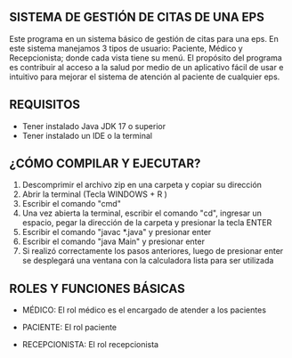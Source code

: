 ## SISTEMA DE GESTIÓN DE CITAS DE UNA EPS

Este programa en un sistema básico de gestión de citas para una eps. En este sistema manejamos 3 tipos de usuario: Paciente, Médico y Recepcionista; donde cada vista tiene su menú. El propósito del programa es contribuir al acceso a la salud por medio de un aplicativo fácil de usar e intuitivo para mejorar el sistema de atención al paciente de cualquier eps.

## REQUISITOS

- Tener instalado Java JDK 17 o superior
- Tener instalado un IDE o la terminal

## ¿CÓMO COMPILAR Y EJECUTAR?

1. Descomprimir el archivo zip en una carpeta y copiar su dirección
2. Abrir la terminal (Tecla WINDOWS + R )
3. Escribir el comando "cmd"
4. Una vez abierta la terminal, escribir el comando "cd", ingresar un espacio, pegar la dirección de la carpeta y presionar la tecla ENTER
5. Escribir el comando "javac *.java" y presionar enter
6. Escribir el comando "java Main" y presionar enter
7. Si realizó correctamente los pasos anteriores, luego de presionar enter se desplegará una ventana con la calculadora lista para ser utilizada

## ROLES Y FUNCIONES BÁSICAS

+ MÉDICO: El rol médico es el encargado de atender a los pacientes

+ PACIENTE: El rol paciente

+ RECEPCIONISTA: El rol recepcionista

